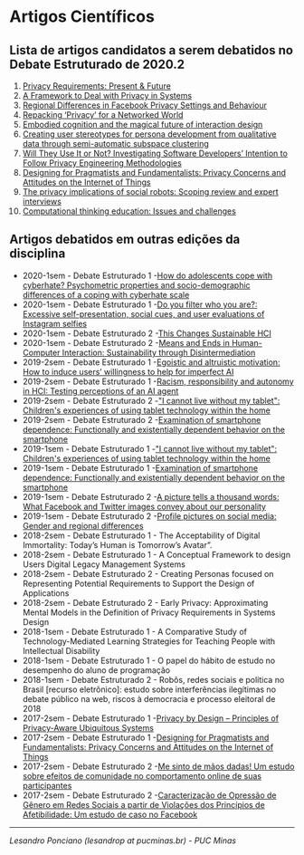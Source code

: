 # Artigos Científicos #

## Lista de artigos candidatos a serem debatidos no Debate Estruturado de 2020.2

1. [Privacy Requirements: Present & Future](https://ieeexplore.ieee.org/document/7961663)
1. [A Framework to Deal with Privacy in Systems](https://ieeexplore.ieee.org/document/8937995/)
1. [Regional Differences in Facebook Privacy Settings and Behaviour](https://ieeexplore.ieee.org/abstract/document/8711954)
1. [Repacking ‘Privacy’ for a Networked World](https://rd.springer.com/article/10.1007%2Fs10606-017-9276-y)
1. [Embodied cognition and the magical future of interaction design](https://dl.acm.org/doi/10.1145/2442106.2442109)
1. [Creating user stereotypes for persona development from qualitative data through semi-automatic subspace clustering](https://link.springer.com/article/10.1007%2Fs11257-019-09252-5)
1. [Will They Use It or Not? Investigating Software Developers’ Intention to Follow Privacy Engineering Methodologies](https://doi.org/10.1145/3364224)
1. [Designing for Pragmatists and Fundamentalists: Privacy Concerns and Attitudes on the Internet of Things](https://dl.acm.org/doi/10.1145/3160504.3160545)
1. [The privacy implications of social robots: Scoping review and expert interviews](https://doi.org/10.1177/2050157919843961)
1. [Computational thinking education: Issues and challenges](https://www.sciencedirect.com/science/article/pii/S0747563219303978)

## Artigos debatidos em outras edições da disciplina

* 2020-1sem - Debate Estruturado 1 -[How do adolescents cope with cyberhate? Psychometric properties and socio-demographic differences of a coping with cyberhate scale](https://www.sciencedirect.com/science/article/pii/S0747563219303796)
* 2020-1sem - Debate Estruturado 1 -[Do you filter who you are?: Excessive self-presentation, social cues, and user evaluations of Instagram selfies](https://www.sciencedirect.com/science/article/pii/S0747563219303711)
* 2020-1sem - Debate Estruturado 2 -[This Changes Sustainable HCI](https://doi.org/10.1145/3173574.3174045)
* 2020-1sem - Debate Estruturado 2 -[Means and Ends in Human-Computer Interaction: Sustainability through
Disintermediation](https://doi.org/10.1145/3025453.3025542)
* 2019-2sem - Debate Estruturado 1 -[Egoistic and altruistic motivation: How to induce users’ willingness to help for imperfect AI](https://www.sciencedirect.com/science/article/pii/S0747563219302274)
* 2019-2sem - Debate Estruturado 1 -[Racism, responsibility and autonomy in HCI: Testing perceptions of an AI agent](https://www.sciencedirect.com/science/article/pii/S0747563219302389)
* 2019-2sem - Debate Estruturado 2 -["I cannot live without my tablet": Children's experiences of using tablet technology
within the home](https://doi.org/10.1016/j.chb.2018.12.043)
* 2019-2sem - Debate Estruturado 2 -[Examination of smartphone dependence: Functionally and existentially dependent
behavior on the smartphone](https://doi.org/10.1016/j.chb.2018.12.022)
* 2019-1sem - Debate Estruturado 1 -["I cannot live without my tablet": Children's experiences of using tablet technology
within the home](https://doi.org/10.1016/j.chb.2018.12.043)
* 2019-1sem - Debate Estruturado 1 -[Examination of smartphone dependence: Functionally and existentially dependent
behavior on the smartphone](https://doi.org/10.1016/j.chb.2018.12.022)
* 2019-1sem - Debate Estruturado 2 -[A picture tells a thousand words: What Facebook and Twitter images convey about our
personality](https://doi.org/10.1016/j.paid.2016.12.050)
* 2019-1sem - Debate Estruturado 2 -[Profile pictures on social media: Gender and regional differences](https://doi.org/10.1016/j.chb.2016.06.041)
* 2018-2sem - Debate Estruturado 1 - The Acceptability of Digital Immortality: Today’s Human is Tomorrow’s Avatar”.
* 2018-2sem - Debate Estruturado 1 - A Conceptual Framework to design Users Digital Legacy Management Systems
* 2018-2sem - Debate Estruturado 2 - Creating Personas focused on Representing Potential Requirements to
Support the Design of Applications
* 2018-2sem - Debate Estruturado 2 - Early Privacy: Approximating Mental Models in the Definition of Privacy
Requirements in Systems Design
* 2018-1sem - Debate Estruturado 1 - A Comparative Study of Technology-Mediated Learning Strategies for Teaching
People with Intellectual Disability
* 2018-1sem - Debate Estruturado 1 - O papel do hábito de estudo no desempenho do aluno de programação
* 2018-1sem - Debate Estruturado 2 - Robôs, redes sociais e política no Brasil [recurso eletrônico]: estudo sobre
interferências ilegítimas no debate público na web, riscos à democracia e processo eleitoral de 2018
* 2017-2sem - Debate Estruturado 1 -[Privacy by Design – Principles of Privacy-Aware Ubiquitous Systems](http://www.vs.inf.ethz.ch/publ/papers/privacy-principles.pdf)
* 2017-2sem - Debate Estruturado 1 -[Designing for Pragmatists and Fundamentalists: Privacy Concerns and Attitudes
on the Internet of Things](https://arxiv.org/pdf/1708.05905.pdf)
* 2017-2sem - Debate Estruturado 2 -[Me sinto de mãos dadas! Um estudo sobre efeitos de comunidade no
comportamento online de suas participantes](http://csbc2017.mackenzie.br/public/files/14-sbsc/completos/11.pdf)
* 2017-2sem - Debate Estruturado 2 -[Caracterização de Opressão de Gênero em Redes Sociais a partir de
Violações dos Princípios de Afetibilidade: Um estudo de caso no Facebook](http://csbc2017.mackenzie.br/public/files/14-sbsc/completos/16.pdf)

---

_Lesandro Ponciano (lesandrop at pucminas.br) - PUC Minas_